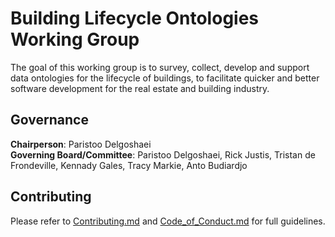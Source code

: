 # Building Lifecycle Ontologies Working Group

The goal of this working group is to survey, collect, develop and support data ontologies for the lifecycle of buildings, to facilitate quicker and better software development for the real estate and building industry.

## Governance

**Chairperson**: Paristoo Delgoshaei  
**Governing Board/Committee**: Paristoo Delgoshaei, Rick Justis, Tristan de Frondeville, Kennady Gales, Tracy Markie, Anto Budiardjo

## Contributing

Please refer to [Contributing.md](docs/Contributing.md) and [Code_of_Conduct.md](docs/Code_of_Conduct.md) for full guidelines.
